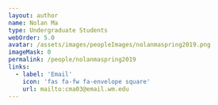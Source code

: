 ```yaml
---
layout: author
name: Nolan Ma
type: Undergraduate Students
webOrder: 5.0
avatar: /assets/images/peopleImages/nolanmaspring2019.png
imageMask: 0
permalink: /people/nolanmaspring2019
links:
  - label: 'Email'
    icon: 'fas fa-fw fa-envelope square'
    url: mailto:cma03@email.wm.edu
---
```

